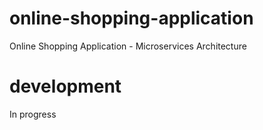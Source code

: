 # online-shopping-application
Online Shopping Application - Microservices Architecture

# development
In progress
